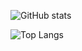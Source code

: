 ![GitHub stats](https://github-readme-stats.vercel.app/api?username=the-hyperoot&theme=react&show_icons=true)

![Top Langs](https://github-readme-stats.vercel.app/api/top-langs/?username=the-hyperoot&theme=react)
<!--
**the-hyperoot/the-hyperoot** is a ✨ _special_ ✨ repository because its `README.md` (this file) appears on your GitHub profile.

Here are some ideas to get you started:

- 🔭 I’m currently working on ...
- 🌱 I’m currently learning ...
- 👯 I’m looking to collaborate on ...
- 🤔 I’m looking for help with ...
- 💬 Ask me about ...
- 📫 How to reach me: ...
- 😄 Pronouns: ...
- ⚡ Fun fact: ...
-->
